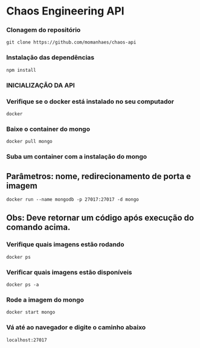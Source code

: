# Chaos Engineering API

### Clonagem do repositório

`git clone https://github.com/momanhaes/chaos-api`

### Instalação das dependências

`npm install`

### INICIALIZAÇÃO DA API

### Verifique se o docker está instalado no seu computador

`docker`

### Baixe o container do mongo

`docker pull mongo`

### Suba um container com a instalação do mongo

## Parâmetros: nome, redirecionamento de porta e imagem

`docker run --name mongodb -p 27017:27017 -d mongo`

## Obs: Deve retornar um código após execução do comando acima.

### Verifique quais imagens estão rodando

`docker ps`

### Verificar quais imagens estão disponíveis

`docker ps -a`

### Rode a imagem do mongo

`docker start mongo`

### Vá até ao navegador e digite o caminho abaixo

`localhost:27017`